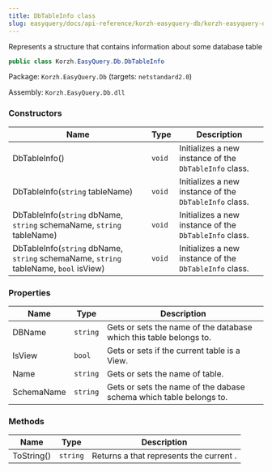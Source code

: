 ```yaml
---
title: DbTableInfo class
slug: easyquery/docs/api-reference/korzh-easyquery-db/korzh-easyquery-db-namespace/dbtableinfo-class
---
```



Represents a structure that contains information about some database table
```csharp
public class Korzh.EasyQuery.Db.DbTableInfo

```
Package: `Korzh.EasyQuery.Db` (targets: `netstandard2.0`)

Assembly: `Korzh.EasyQuery.Db.dll`

### Constructors

| Name | Type | Description | 
| --- | --- | --- | 
| DbTableInfo() | `void` | Initializes a new instance of the `DbTableInfo` class. | 
| DbTableInfo(`string` tableName) | `void` | Initializes a new instance of the `DbTableInfo` class. | 
| DbTableInfo(`string` dbName, `string` schemaName, `string` tableName) | `void` | Initializes a new instance of the `DbTableInfo` class. | 
| DbTableInfo(`string` dbName, `string` schemaName, `string` tableName, `bool` isView) | `void` | Initializes a new instance of the `DbTableInfo` class. | 


### Properties

| Name | Type | Description | 
| --- | --- | --- | 
| DBName | `string` | Gets or sets the name of the database which this table belongs to. | 
| IsView | `bool` | Gets or sets if the current table is a View. | 
| Name | `string` | Gets or sets the name of table. | 
| SchemaName | `string` | Gets or sets the name of the dabase schema which table belongs to. | 


### Methods

| Name | Type | Description | 
| --- | --- | --- | 
| ToString() | `string` | Returns a <see cref="T:System.String"></see> that represents the current <see cref="T:System.Object"></see>. |